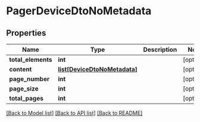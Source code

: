 # PagerDeviceDtoNoMetadata

## Properties
Name | Type | Description | Notes
------------ | ------------- | ------------- | -------------
**total_elements** | **int** |  | [optional] 
**content** | [**list[DeviceDtoNoMetadata]**](DeviceDtoNoMetadata.md) |  | [optional] 
**page_number** | **int** |  | [optional] 
**page_size** | **int** |  | [optional] 
**total_pages** | **int** |  | [optional] 

[[Back to Model list]](../README.md#documentation-for-models) [[Back to API list]](../README.md#documentation-for-api-endpoints) [[Back to README]](../README.md)

